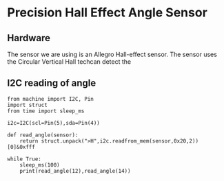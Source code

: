 # Precision Hall Effect Angle Sensor

## Hardware

The sensor we are using is an Allegro Hall-effect sensor. The sensor uses the Circular Vertical Hall techcan detect the 
## I2C reading of angle

```
from machine import I2C, Pin
import struct
from time import sleep_ms

i2c=I2C(scl=Pin(5),sda=Pin(4))

def read_angle(sensor):
    return struct.unpack(">H",i2c.readfrom_mem(sensor,0x20,2))[0]&0xfff

while True:
    sleep_ms(100)
    print(read_angle(12),read_angle(14))
```
